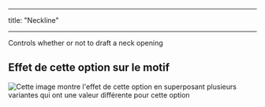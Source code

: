 - - -
title: "Neckline"
- - -

Controls whether or not to draft a neck opening

## Effet de cette option sur le motif

![Cette image montre l'effet de cette option en superposant plusieurs variantes qui ont une valeur différente pour cette option](walburga_neckline_sample.svg "Effect of this option on the pattern")
